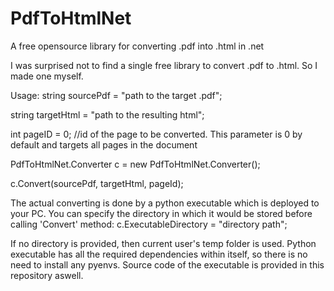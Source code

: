 # PdfToHtmlNet
A free opensource library for converting .pdf into .html in .net

I was surprised not to find a single free library to convert .pdf to .html. So I made one myself.

Usage:
string sourcePdf = "path to the target .pdf";

string targetHtml = "path to the resulting html";

int pageID = 0; //id of the page to be converted. This parameter is 0 by default and targets all pages in the document

PdfToHtmlNet.Converter c = new PdfToHtmlNet.Converter();

c.Convert(sourcePdf, targetHtml, pageId);


The actual converting is done by a python executable which is deployed to your PC. You can specify the directory in which it would be stored before calling 'Convert' method:
c.ExecutableDirectory = "directory path";

If no directory is provided, then current user's temp folder is used. Python executable has all the required dependencies within itself, so there is no need to install any pyenvs.
Source code of the executable is provided in this repository aswell.
